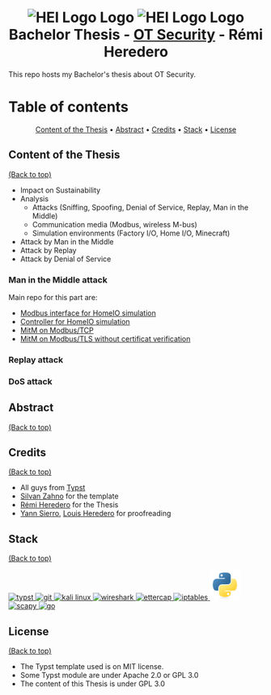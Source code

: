 <h1 align="center">
  <br>
  <img src="./04-resources/logos/hei-en.svg" alt="HEI Logo Logo" width="300" height="200">
  <img src="./04-resources/logos/synd-light.svg" alt="HEI Logo Logo" width="300" height="200">
  <br>
  Bachelor Thesis - <u>OT Security</u> - Rémi Heredero
  <br>
</h1>

This repo hosts my Bachelor's thesis about OT Security.


# Table of contents

<p align="center">
<a href="#content-of-the-thesis">Content of the Thesis</a> • 
<a href="#abstract">Abstract</a> • 
<a href="#credits">Credits</a> • 
<a href="#stack">Stack</a> • 
<a href="#license">License</a>
</p>

## Content of the Thesis

[(Back to top)](#table-of-contents)

- Impact on Sustainability
- Analysis
  - Attacks (Sniffing, Spoofing, Denial of Service, Replay, Man in the Middle)
  - Communication media (Modbus, wireless M-bus)
  - Simulation environments (Factory I/O, Home I/O, Minecraft)
- Attack by Man in the Middle
- Attack by Replay
- Attack by Denial of Service

### Man in the Middle attack
Main repo for this part are: 
- [Modbus interface for HomeIO simulation](https://github.com/Klagarge/Modbus2HomeIO)
- [Controller for HomeIO simulation](https://github.com/Klagarge/ControllerHomeIo)
- [MitM on Modbus/TCP](https://github.com/Klagarge/MitM-TCP-HomeIO)
- [MitM on Modbus/TLS without certificat verification](https://github.com/Klagarge/MitM-TLS-HomeIO)

### Replay attack

### DoS attack

## Abstract

[(Back to top)](#table-of-contents)


## Credits

[(Back to top)](#table-of-contents)

* All guys from [Typst](https://github.com/typst/typst)
* [Silvan Zahno](https://github.com/tschinz) for the template
* [Rémi Heredero](https://github.com/Klagarge) for the Thesis
* [Yann Sierro](https://github.com/Fastium), [Louis Heredero](https://github.com/LordBaryhobal) for proofreading


## Stack

[(Back to top)](#table-of-contents)
<p align="left">
<a href="https://typst.app/" target="_blank" rel="noreferrer"> <img src="https://typst.app/assets/favicon.ico" alt="typst" width="60" height="60"/> </a>
<a href="https://git-scm.com/" target="_blank" rel="noreferrer"> <img src="https://www.vectorlogo.zone/logos/git-scm/git-scm-icon.svg" alt="git" width="60" height="60"/> </a>
<a href="https://www.kali.org/" target="_blank" rel="noreferrer"> <img src="https://upload.wikimedia.org/wikipedia/commons/thumb/2/2b/Kali-dragon-icon.svg/1200px-Kali-dragon-icon.svg.png" alt="kali linux" width="60" height="60"/> </a>
<a href="https://www.wireshark.org/" target="_blank" rel="noreferrer"> <img src="https://static-00.iconduck.com/assets.00/wireshark-alt-icon-2048x2048-4ex8a9zk.png" alt="wireshark" width="60" height="60"/> </a>
<a href="https://www.ettercap-project.org/" target="_blank" rel="noreferrer"><img src="https://www.kali.org/tools/ettercap/images/ettercap-logo.svg" alt="ettercap" width="60" height="60"/> </a>
<a href="https://linux.die.net/man/8/iptables" target="_blank" rel="noreferrer"><img src="https://projects.task.gda.pl/uploads/-/system/project/avatar/286/iptables-logo.png" alt="iptables" width="60" height="60"/> </a>
<a href="https://www.python.org" target="_blank" rel="noreferrer"> <img src="https://raw.githubusercontent.com/devicons/devicon/master/icons/python/python-original.svg" alt="python" width="60" height="60"/> </a>
<a href="https://scapy.net/" target="_blank" rel="noreferrer"><img src="https://www.kali.org/tools/scapy/images/scapy-logo.svg" alt="scapy" width="60" height="60"/> </a>
<a href="https://go.dev/" target="_blank" rel="noreferrer"> <img src="https://cdn.icon-icons.com/icons2/2107/PNG/512/file_type_go_gopher_icon_130571.png" alt="go" width="60" height="60"/> </a>
</p>



## License

[(Back to top)](#table-of-contents)

* The Typst template used is on MIT license.
* Some Typst module are under Apache 2.0 or GPL 3.0
* The content of this Thesis is under GPL 3.0